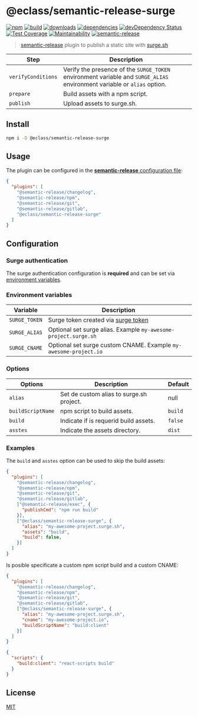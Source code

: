 # @eclass/semantic-release-surge

[![npm](https://img.shields.io/npm/v/@eclass/semantic-release-surge.svg)](https://www.npmjs.com/package/@eclass/semantic-release-surge)
[![build](https://img.shields.io/travis/eclass/semantic-release-surge.svg)](https://travis-ci.org/eclass/semantic-release-surge)
[![downloads](https://img.shields.io/npm/dt/@eclass/semantic-release-surge.svg)](https://www.npmjs.com/package/@eclass/semantic-release-surge)
[![dependencies](https://img.shields.io/david/eclass/semantic-release-surge.svg)](https://david-dm.org/eclass/semantic-release-surge)
[![devDependency Status](https://img.shields.io/david/dev/eclass/semantic-release-surge.svg)](https://david-dm.org/eclass/semantic-release-surge#info=devDependencies)
[![Test Coverage](https://api.codeclimate.com/v1/badges/38a9a51f770ddafa4182/test_coverage)](https://codeclimate.com/github/eclass/semantic-release-surge/test_coverage)
[![Maintainability](https://api.codeclimate.com/v1/badges/38a9a51f770ddafa4182/maintainability)](https://codeclimate.com/github/eclass/semantic-release-surge/maintainability)
[![semantic-release](https://img.shields.io/badge/%20%20%F0%9F%93%A6%F0%9F%9A%80-semantic--release-e10079.svg)](https://github.com/semantic-release/semantic-release)

> [semantic-release](https://github.com/semantic-release/semantic-release) plugin to publish a static site with [surge.sh](https://surge.sh)

| Step               | Description        |
|--------------------|--------------------|
| `verifyConditions` | Verify the presence of the `SURGE_TOKEN` environment variable and `SURGE_ALIAS` environment variable or `alias` option. |
| `prepare`          | Build assets with a npm script. |
| `publish`          | Upload assets to surge.sh. |

## Install

```bash
npm i -D @eclass/semantic-release-surge
```

## Usage

The plugin can be configured in the [**semantic-release** configuration file](https://github.com/semantic-release/semantic-release/blob/caribou/docs/usage/configuration.md#configuration):

```json
{
  "plugins": [
    "@semantic-release/changelog",
    "@semantic-release/npm",
    "@semantic-release/git",
    "@semantic-release/gitlab",
    "@eclass/semantic-release-surge"
  ]
}
```

## Configuration

### Surge authentication

The surge authentication configuration is **required** and can be set via [environment variables](#environment-variables).

### Environment variables

| Variable      | Description                                                                             |
| ------------- | --------------------------------------------------------------------------------------- |
| `SURGE_TOKEN` | Surge token created via [surge token](https://surge.sh/help/integrating-with-travis-ci) |
| `SURGE_ALIAS` | Optional set surge alias. Example `my-awesome-project.surge.sh`                         |
| `SURGE_CNAME` | Optional set surge custom CNAME. Example `my-awesome-project.io`                        |

### Options

| Options           | Description                              | Default |
|-------------------|------------------------------------------|---------|
| `alias`           | Set de custom alias to surge.sh project. | null    |
| `buildScriptName` | npm script to build assets.              | `build` |
| `build`           | Indicate if is requerid build assets.    | `false` |
| `asstes`          | Indicate the assets directory.           | `dist` |

### Examples

The `build` and `asstes` option can be used to skip the build assets:

```json
{
  "plugins": [
    "@semantic-release/changelog",
    "@semantic-release/npm",
    "@semantic-release/git",
    "@semantic-release/gitlab",
    ["@semantic-release/exec", {
      "publishCmd": "npm run build"
    }],
    ["@eclass/semantic-release-surge", {
      "alias": "my-awesome-project.surge.sh",
      "assets": "build",
      "build": false,
    }]
  ]
}
```

Is posible specificate a custom npm script build and a custom CNAME:

```json
{
  "plugins": [
    "@semantic-release/changelog",
    "@semantic-release/npm",
    "@semantic-release/git",
    "@semantic-release/gitlab",
    ["@eclass/semantic-release-surge", {
      "alias": "my-awesome-project.surge.sh",
      "cname": "my-awesome-project.io",
      "buildScriptName": "build:client"
    }]
  ]
}
```
```json
{
  "scripts": {
    "build:client": "react-scripts build"
  }
}
```

## License

[MIT](https://tldrlegal.com/license/mit-license)
